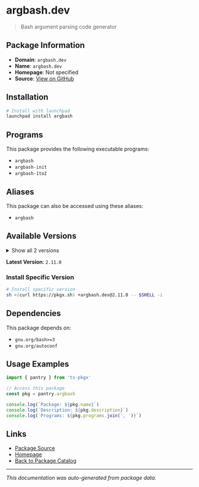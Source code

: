 # argbash.dev

> Bash argument parsing code generator

## Package Information

- **Domain**: `argbash.dev`
- **Name**: `argbash.dev`
- **Homepage**: Not specified
- **Source**: [View on GitHub](https://github.com/pkgxdev/pantry/tree/main/projects/argbash.dev/package.yml)

## Installation

```bash
# Install with launchpad
launchpad install argbash
```

## Programs

This package provides the following executable programs:

- `argbash`
- `argbash-init`
- `argbash-1to2`

## Aliases

This package can also be accessed using these aliases:

- `argbash`

## Available Versions

<details>
<summary>Show all 2 versions</summary>

- `2.11.0`, `2.10.0`

</details>

**Latest Version**: `2.11.0`

### Install Specific Version

```bash
# Install specific version
sh <(curl https://pkgx.sh) +argbash.dev@2.11.0 -- $SHELL -i
```

## Dependencies

This package depends on:

- `gnu.org/bash>=3`
- `gnu.org/autoconf`

## Usage Examples

```typescript
import { pantry } from 'ts-pkgx'

// Access this package
const pkg = pantry.argbash

console.log(`Package: ${pkg.name}`)
console.log(`Description: ${pkg.description}`)
console.log(`Programs: ${pkg.programs.join(', ')}`)
```

## Links

- [Package Source](https://github.com/pkgxdev/pantry/tree/main/projects/argbash.dev/package.yml)
- [Homepage](#)
- [Back to Package Catalog](../package-catalog.md)

---

*This documentation was auto-generated from package data.*
